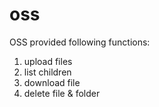 # oss
OSS
provided following functions:
1. upload files
2. list children
3. download file
4. delete file & folder

